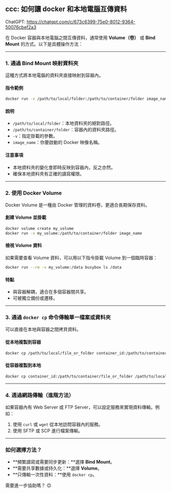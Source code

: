 

## ccc: 如何讓 docker 和本地電腦互傳資料

ChatGPT: https://chatgpt.com/c/673c6399-75e0-8012-9364-50076cbef2a3

在 Docker 容器與本地電腦之間互傳資料，通常使用 **Volume（卷）** 或 **Bind Mount** 的方式。以下是具體操作方法：

---

### 1. **通過 Bind Mount 映射資料夾**
這種方式將本地電腦的資料夾直接映射到容器內。

#### 指令範例
```bash
docker run -v /path/to/local/folder:/path/to/container/folder image_name
```

#### 說明
- `/path/to/local/folder`：本地資料夾的絕對路徑。
- `/path/to/container/folder`：容器內的資料夾路徑。
- `-v`：指定掛載的參數。
- `image_name`：你要啟動的 Docker 映像名稱。

#### 注意事項
- 本地資料夾的變化會即時反映到容器內，反之亦然。
- 確保本地資料夾有正確的讀寫權限。

---

### 2. **使用 Docker Volume**
Docker Volume 是一種由 Docker 管理的資料卷，更適合長期保存資料。

#### 創建 Volume 並掛載
```bash
docker volume create my_volume
docker run -v my_volume:/path/to/container/folder image_name
```

#### 檢視 Volume 資料
如果需要查看 Volume 資料，可以用以下指令掛載 Volume 到一個臨時容器：
```bash
docker run --rm -v my_volume:/data busybox ls /data
```

#### 特點
- 與容器解耦，適合在多個容器間共享。
- 可被獨立備份或遷移。

---

### 3. **通過 `docker cp` 命令傳輸單一檔案或資料夾**
可以直接在本地與容器之間拷貝資料。

#### 從本地複製到容器
```bash
docker cp /path/to/local/file_or_folder container_id:/path/to/container/folder
```

#### 從容器複製到本地
```bash
docker cp container_id:/path/to/container/file_or_folder /path/to/local/folder
```

---

### 4. **透過網路傳輸（進階方法）**
如果容器內有 Web Server 或 FTP Server，可以設定服務來實現資料傳輸。例如：
1. 使用 `curl` 或 `wget` 從本地訪問容器內的服務。
2. 使用 SFTP 或 SCP 進行檔案傳輸。

---

### 如何選擇方法？
- **頻繁讀寫或需要同步更新：**選擇 **Bind Mount**。
- **需要共享數據或持久化：**選擇 **Volume**。
- **只傳輸一次性資料：**使用 `docker cp`。

需要進一步協助嗎？ 😊